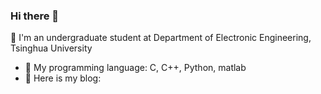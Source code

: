 ### Hi there 👋

🔭 I'm an undergraduate student at Department of Electronic Engineering, Tsinghua University
- 🌱 My programming language: C, C++, Python, matlab
- 👯 Here is my blog: 
<!--
**zhangsx19/zhangsx19** is a ✨ _special_ ✨ repository because its `README.md` (this file) appears on your GitHub profile.

Here are some ideas to get you started:

- 🔭 I'm an undergraduate student at Department of Electronic Engineering, Tsinghua University

- 🤔 I’m looking for help with ...
- 💬 Ask me about ...
- 📫 How to reach me: ...
- 😄 Pronouns: ...
- ⚡ Fun fact: ...
-->
